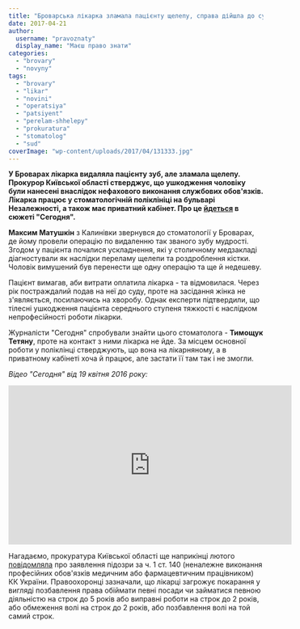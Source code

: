 ```yaml
---
title: "Броварська лікарка зламала пацієнту щелепу, справа дійшла до суду - ВІДЕО"
date: 2017-04-21
author: 
  username: "pravoznaty"
  display_name: "Маєш право знати"
categories: 
  - "brovary"
  - "novyny"
tags: 
  - "brovary"
  - "likar"
  - "novini"
  - "operatsiya"
  - "patsiyent"
  - "perelam-shhelepy"
  - "prokuratura"
  - "stomatolog"
  - "sud"
coverImage: "wp-content/uploads/2017/04/131333.jpg"
---
```


**У Броварах лікарка видаляла пацієнту зуб, але зламала щелепу. Прокурор Київської області стверджує, що ушкодження чоловіку були нанесені внаслідок нефахового виконання службових обов'язків. Лікарка працює у стоматологічній поліклініці на бульварі Незалежності, а також має приватний кабінет. Про це [йдеться](https://www.youtube.com/watch?v=75xT4DHsPik&sns=fb) в сюжеті "Сегодня".**

**Максим Матушкін** з Калинівки звернувся до стоматології у Броварах, де йому провели операцію по видаленню так званого зубу мудрості. Згодом у пацієнта почалися ускладнення, які у столичному медзакладі діагностували як наслідки переламу щелепи та роздроблення кістки. Чоловік вимушений був перенести ще одну операцію та ще й недешеву.

Пацієнт вимагав, аби витрати оплатила лікарка - та відмовилася. Через рік постраждалий подав на неї до суду, проте на засідання жінка не з'являється, посилаючись на хворобу. Однак експерти підтвердили, що тілесні ушкодження пацієнта середнього ступеня тяжкості є наслідком непрофесійності роботи лікарки.

Журналісти "Сегодня" спробували знайти цього стоматолога - **Тимощук Тетяну**, проте на контакт з ними лікарка не йде. За місцем основної роботи у поліклінці стверджують, що вона на лікарняному, а в приватному кабінеті хоча й працює, але застати її там так і не змогли.

_Відео "Сегодня" від 19 квітня 2016 року:_

<iframe src="https://www.youtube.com/embed/75xT4DHsPik" width="560" height="315" frameborder="0" allowfullscreen="allowfullscreen"></iframe>

Нагадаємо, прокуратура Київської області ще наприкінці лютого [повідомляла](https://kobl.gp.gov.ua/ua/news.html?_m=publications&_t=rec&id=202978&fp=120) про заявлення підозри за ч. 1 ст. 140 (неналежне виконання професійних обов'язків медичним або фармацевтичним працівником) КК України. Правоохоронці зазначали, що лікарці загрожує покарання у вигляді позбавлення права обіймати певні посади чи займатися певною діяльністю на строк до 5 років або виправні роботи на строк до 2 років, або обмеження волі на строк до 2 років, або позбавлення волі на той самий строк.
